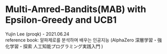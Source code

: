 # Multi-Amred-Bandits(MAB) with Epsilon-Greedy and UCB1   

Yujin Lee (proqk) - 2021.06.24    
reference book: 알파제로를 분석하며 배우는 인공지능 (AlphaZero 深層学習・強化学習・探索 人工知能プログラミング実践入門 )
